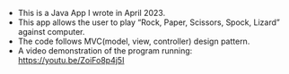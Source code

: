 - This is a Java App I wrote in April 2023.
- This app allows the user to play “Rock, Paper, Scissors, Spock, Lizard” against computer.
- The code follows MVC(model, view, controller) design pattern.
- A video demonstration of the program running: https://youtu.be/ZoiFo8p4j5I
